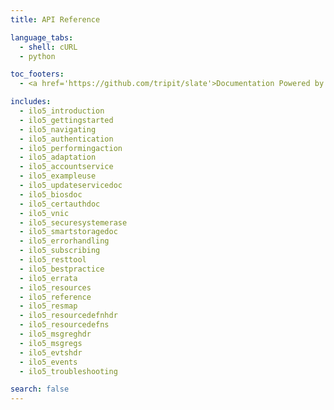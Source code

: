 ```yaml
---
title: API Reference

language_tabs:
  - shell: cURL
  - python

toc_footers:
  - <a href='https://github.com/tripit/slate'>Documentation Powered by Slate</a>

includes:
  - ilo5_introduction
  - ilo5_gettingstarted
  - ilo5_navigating
  - ilo5_authentication
  - ilo5_performingaction
  - ilo5_adaptation
  - ilo5_accountservice
  - ilo5_exampleuse
  - ilo5_updateservicedoc
  - ilo5_biosdoc
  - ilo5_certauthdoc
  - ilo5_vnic
  - ilo5_securesystemerase
  - ilo5_smartstoragedoc
  - ilo5_errorhandling
  - ilo5_subscribing
  - ilo5_resttool
  - ilo5_bestpractice
  - ilo5_errata
  - ilo5_resources
  - ilo5_reference
  - ilo5_resmap
  - ilo5_resourcedefnhdr
  - ilo5_resourcedefns
  - ilo5_msgreghdr
  - ilo5_msgregs
  - ilo5_evtshdr
  - ilo5_events
  - ilo5_troubleshooting

search: false
---
```

